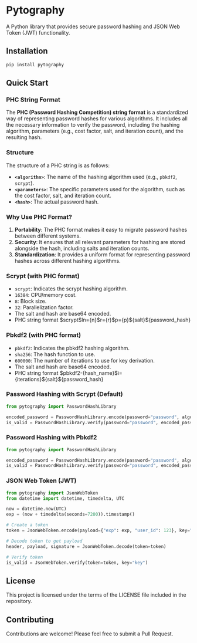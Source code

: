 # Pytography

A Python library that provides secure password hashing and JSON Web Token (JWT) functionality.

## Installation

```bash
pip install pytography
```
## Quick Start

### PHC String Format

The **PHC (Password Hashing Competition) string format** is a standardized way of representing password hashes for various algorithms. It includes all the necessary information to verify the password, including the hashing algorithm, parameters (e.g., cost factor, salt, and iteration count), and the resulting hash.

### Structure

The structure of a PHC string is as follows:
- **`<algorithm>`**: The name of the hashing algorithm used (e.g., `pbkdf2`, `scrypt`).
- **`<parameters>`**: The specific parameters used for the algorithm, such as the cost factor, salt, and iteration count.
- **`<hash>`**: The actual password hash.

### Why Use PHC Format?

1. **Portability**: The PHC format makes it easy to migrate password hashes between different systems.
2. **Security**: It ensures that all relevant parameters for hashing are stored alongside the hash, including salts and iteration counts.
3. **Standardization**: It provides a uniform format for representing password hashes across different hashing algorithms.

### Scrypt (with PHC format)

- `scrypt`: Indicates the scrypt hashing algorithm.
- `16384`: CPU/memory cost.
- `8`: Block size.
- `32`: Parallelization factor.
- The salt and hash are base64 encoded.
- PHC string format \$scrypt\$ln={n}\$r={r}\$p={p}\${salt}\${password_hash}

### Pbkdf2 (with PHC format)

- `pbkdf2`: Indicates the pbkdf2 hashing algorithm.
- `sha256`: The hash function to use.
- `600000`: The number of iterations to use for key derivation.
- The salt and hash are base64 encoded.
- PHC string format \$pbkdf2-{hash_name}\$i={iterations}\${salt}\${password_hash}

### Password Hashing with Scrypt (Default)
```python
from pytography import PasswordHashLibrary

encoded_password = PasswordHashLibrary.encode(password="password", algorithm="scrypt")
is_valid = PasswordHashLibrary.verify(password="password", encoded_password=encoded_password)
```

### Password Hashing with Pbkdf2
```python
from pytography import PasswordHashLibrary

encoded_password = PasswordHashLibrary.encode(password="password", algorithm="pbkdf2")
is_valid = PasswordHashLibrary.verify(password="password", encoded_password=encoded_password)
```

### JSON Web Token (JWT)
```python
from pytography import JsonWebToken
from datetime import datetime, timedelta, UTC

now = datetime.now(UTC)
exp = (now + timedelta(seconds=7200)).timestamp()

# Create a token
token = JsonWebToken.encode(payload={"exp": exp, "user_id": 123}, key="key")

# Decode token to get payload
header, payload, signature = JsonWebToken.decode(token=token)

# Verify token
is_valid = JsonWebToken.verify(token=token, key="key")
```

## License
This project is licensed under the terms of the LICENSE file included in the repository.

## Contributing
Contributions are welcome! Please feel free to submit a Pull Request.


